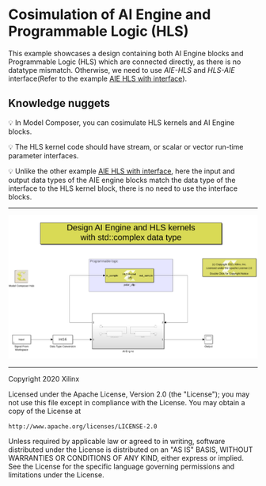 # Cosimulation of AI Engine and Programmable Logic (HLS)
This example showcases a design containing both AI Engine blocks and Programmable Logic (HLS) which are connected directly, as there is no datatype mismatch. Otherwise, we need to use *AIE-HLS* and *HLS-AIE* interface(Refer to the example [AIE HLS with interface](../AIE_HLS_with_interface/README.md)).


## Knowledge nuggets
:bulb: In Model Composer, you can cosimulate HLS kernels and AI Engine blocks.

:bulb: The HLS kernel code should have stream, or scalar or vector run-time parameter interfaces. 

:bulb: Unlike the other example [AIE HLS with interface](../AIE_HLS_without_interface/README.md), here the input and output data types of the AIE engine blocks match the data type of the interface to the HLS kernel block, there is no need to use the interface blocks. 

-----------

![](images/screen_shot_std_complex.png)

------------
Copyright 2020 Xilinx

Licensed under the Apache License, Version 2.0 (the "License");
you may not use this file except in compliance with the License.
You may obtain a copy of the License at

    http://www.apache.org/licenses/LICENSE-2.0

Unless required by applicable law or agreed to in writing, software
distributed under the License is distributed on an "AS IS" BASIS,
WITHOUT WARRANTIES OR CONDITIONS OF ANY KIND, either express or implied.
See the License for the specific language governing permissions and
limitations under the License.
